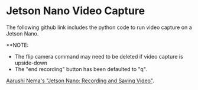 # Jetson Nano Video Capture

The following github link includes the python code to run video capture on a Jetson Nano. 

**NOTE: 
- The flip camera command may need to be deleted if video capture is upside-down
- The "end recording" button has been defaulted to "q".
      
[Aarushi Nema's "Jetson Nano: Recording and Saving Video"]([https://pages.github.com/](https://github.com/aarushi-nema/jetson-nano-computer-vision-learning/blob/master/openCV003_save_read.py)).
